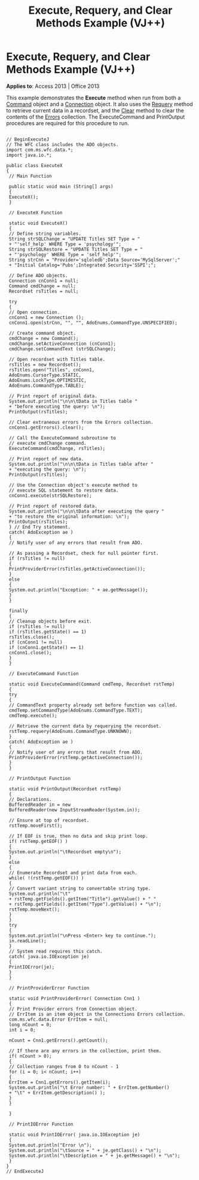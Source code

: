 ﻿---
title: Execute, Requery, and Clear Methods Example (VJ++)
TOCTitle: Execute, Requery, and Clear Methods Example (VJ++)
ms:assetid: 00210f2e-7454-25c7-a035-68344868fe11
ms:mtpsurl: https://msdn.microsoft.com/en-us/library/JJ248774(v=office.15)
ms:contentKeyID: 48542897
ms.date: 09/18/2015
mtps_version: v=office.15
---

# Execute, Requery, and Clear Methods Example (VJ++)


**Applies to**: Access 2013 | Office 2013

This example demonstrates the **Execute** method when run from both a [Command](command-object-ado.md) object and a [Connection](connection-object-ado.md) object. It also uses the [Requery](requery-method-ado.md) method to retrieve current data in a recordset, and the [Clear](clear-method-ado.md) method to clear the contents of the [Errors](errors-collection-ado.md) collection. The ExecuteCommand and PrintOutput procedures are required for this procedure to run.

``` 
 
// BeginExecuteJ 
// The WFC class includes the ADO objects. 
import com.ms.wfc.data.*; 
import java.io.*; 
 
public class ExecuteX 
{ 
 // Main Function 
 
 public static void main (String[] args) 
 { 
 ExecuteX(); 
 } 
 
 // ExecuteX Function 
 
 static void ExecuteX() 
 { 
 // Define string variables. 
 String strSQLChange = "UPDATE Titles SET Type = " 
 + "'self_help' WHERE Type = 'psychology'"; 
 String strSQLRestore = "UPDATE Titles SET Type = " 
 + "'psychology' WHERE Type = 'self_help'"; 
 String strCnn = "Provider='sqloledb';Data Source='MySqlServer';" 
 + "Initial Catalog='Pubs';Integrated Security='SSPI';"; 
 
 // Define ADO objects. 
 Connection cnConn1 = null; 
 Command cmdChange = null; 
 Recordset rsTitles = null; 
 
 try 
 { 
 // Open connection. 
 cnConn1 = new Connection (); 
 cnConn1.open(strCnn, "", "", AdoEnums.CommandType.UNSPECIFIED); 
 
 // Create command object. 
 cmdChange = new Command(); 
 cmdChange.setActiveConnection (cnConn1); 
 cmdChange.setCommandText (strSQLChange); 
 
 // Open recordset with Titles table. 
 rsTitles = new Recordset(); 
 rsTitles.open("Titles", cnConn1, 
 AdoEnums.CursorType.STATIC, 
 AdoEnums.LockType.OPTIMISTIC, 
 AdoEnums.CommandType.TABLE); 
 
 // Print report of original data. 
 System.out.println("\n\n\tData in Titles table " 
 + "before executing the query: \n"); 
 PrintOutput(rsTitles); 
 
 // Clear extraneous errors from the Errors collection. 
 cnConn1.getErrors().clear(); 
 
 // Call the ExecuteCommand subroutine to 
 // execute cmdChange command. 
 ExecuteCommand(cmdChange, rsTitles); 
 
 // Print report of new data. 
 System.out.println("\n\n\tData in Titles table after " 
 + "executing the query: \n"); 
 PrintOutput(rsTitles); 
 
 // Use the Connection object's execute method to 
 // execute SQL statement to restore data. 
 cnConn1.execute(strSQLRestore); 
 
 // Print report of restored data. 
 System.out.println("\n\n\tData after executing the query " 
 + "to restore the original information: \n"); 
 PrintOutput(rsTitles); 
 } // End Try statement. 
 catch( AdoException ae ) 
 { 
 // Notify user of any errors that result from ADO. 
 
 // As passing a Recordset, check for null pointer first. 
 if (rsTitles != null) 
 { 
 PrintProviderError(rsTitles.getActiveConnection()); 
 } 
 else 
 { 
 System.out.println("Exception: " + ae.getMessage()); 
 } 
 } 
 
 finally 
 { 
 // Cleanup objects before exit. 
 if (rsTitles != null) 
 if (rsTitles.getState() == 1) 
 rsTitles.close(); 
 if (cnConn1 != null) 
 if (cnConn1.getState() == 1) 
 cnConn1.close(); 
 } 
 } 
 
 // ExecuteCommand Function 
 
 static void ExecuteCommand(Command cmdTemp, Recordset rstTemp) 
 { 
 try 
 { 
 // CommandText property already set before function was called. 
 cmdTemp.setCommandType(AdoEnums.CommandType.TEXT); 
 cmdTemp.execute(); 
 
 // Retrieve the current data by requerying the recordset. 
 rstTemp.requery(AdoEnums.CommandType.UNKNOWN); 
 } 
 catch( AdoException ae ) 
 { 
 // Notify user of any errors that result from ADO. 
 PrintProviderError(rstTemp.getActiveConnection()); 
 } 
 } 
 
 // PrintOutput Function 
 
 static void PrintOutput(Recordset rstTemp) 
 { 
 // Declarations. 
 BufferedReader in = new 
 BufferedReader(new InputStreamReader(System.in)); 
 
 // Ensure at top of recordset. 
 rstTemp.moveFirst(); 
 
 // If EOF is true, then no data and skip print loop. 
 if( rstTemp.getEOF() ) 
 { 
 System.out.println("\tRecordset empty\n"); 
 } 
 else 
 { 
 // Enumerate Recordset and print data from each. 
 while( !(rstTemp.getEOF()) ) 
 { 
 // Convert variant string to convertable string type. 
 System.out.println("\t" 
 + rstTemp.getFields().getItem("Title").getValue() + " " 
 + rstTemp.getFields().getItem("Type").getValue() + "\n"); 
 rstTemp.moveNext(); 
 } 
 } 
 try 
 { 
 System.out.println("\nPress <Enter> key to continue."); 
 in.readLine(); 
 } 
 // System read requires this catch. 
 catch( java.io.IOException je) 
 { 
 PrintIOError(je); 
 } 
 } 
 
 // PrintProviderError Function 
 
 static void PrintProviderError( Connection Cnn1 ) 
 { 
 // Print Provider errors from Connection object. 
 // ErrItem is an item object in the Connections Errors collection. 
 com.ms.wfc.data.Error ErrItem = null; 
 long nCount = 0; 
 int i = 0; 
 
 nCount = Cnn1.getErrors().getCount(); 
 
 // If there are any errors in the collection, print them. 
 if( nCount > 0); 
 { 
 // Collection ranges from 0 to nCount - 1 
 for (i = 0; i< nCount; i++) 
 { 
 ErrItem = Cnn1.getErrors().getItem(i); 
 System.out.println("\t Error number: " + ErrItem.getNumber() 
 + "\t" + ErrItem.getDescription() ); 
 } 
 } 
 
 } 
 
 // PrintIOError Function 
 
 static void PrintIOError( java.io.IOException je) 
 { 
 System.out.println("Error \n"); 
 System.out.println("\tSource = " + je.getClass() + "\n"); 
 System.out.println("\tDescription = " + je.getMessage() + "\n"); 
 } 
} 
// EndExecuteJ 
```

